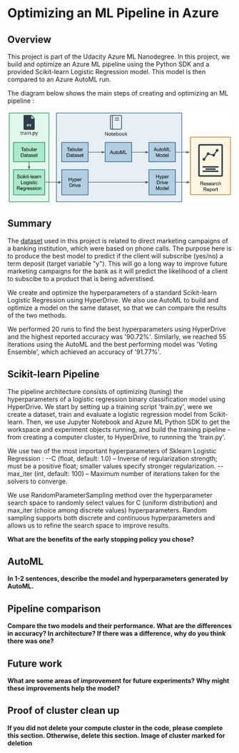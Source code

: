 # Optimizing an ML Pipeline in Azure

## Overview
This project is part of the Udacity Azure ML Nanodegree.
In this project, we build and optimize an Azure ML pipeline using the Python SDK and a provided Scikit-learn Logistic Regression model.
This model is then compared to an Azure AutoML run.

The diagram below shows the main steps of creating and optimizing an ML pipeline :

![Diagram](images/creating-and-optimizing-an-ml-pipeline.png)

## Summary
The <a href="https://automlsamplenotebookdata.blob.core.windows.net/automl-sample-notebook-data/bankmarketing_train.csv">dataset</a> used in this project is related to direct marketing campaigns of a banking institution, which were based on phone calls. The purpose here is to produce the best model to predict if the client will subscribe (yes/no) a term deposit (target variable "y"). This will go a long way to improve future marketing campaigns for the bank as it will predict the likelihood of a client to subscibe to a product that is being adverstised.

We create and optimize the hyperparameters of a standard Scikit-learn Logistic Regression using HyperDrive. We also use AutoML to build and optimize a model on the same dataset, so that we can compare the results of the two methods.

We performed 20 runs to find the best hyperparameters using HyperDrive and the highest reported accuracy was '90.72%'. Similarly, we reached 55 iterations using the AutoML and the best performing model was 'Voting Ensemble', which achieved an accuracy of '91.77%'.

## Scikit-learn Pipeline
The pipeline architecture consists of optimizing (tuning) the hyperparameters of a logistic regression binary classification model using HyperDrive. We start by setting up a training script 'train.py', were we create a dataset, train and evaluate a logistic regression model from Scikit-learn. Then, we use Jupyter Notebook and Azure ML Python SDK to get the workspace and experiment objects running, and build the training pipeline - from creating a computer cluster, to HyperDrive, to runnning the 'train.py'.

We use two of the most important hyperparameters of Sklearn Logistic Regression : 
	\--C (float, default: 1.0) – Inverse of regularization strength; must be a positive float; smaller values specify stronger regularization.
	\--max_iter (int, default: 100) – Maximum number of iterations taken for the solvers to converge.

We use RandomParameterSampling method over the hyperparameter search space to randomly select values for C (uniform distribution) and max_iter (choice among discrete values) hyperparameters. Random sampling supports both discrete and continuous hyperparameters and allows us to refine the search space to improve results.

**What are the benefits of the early stopping policy you chose?**

## AutoML
**In 1-2 sentences, describe the model and hyperparameters generated by AutoML.**

## Pipeline comparison
**Compare the two models and their performance. What are the differences in accuracy? In architecture? If there was a difference, why do you think there was one?**

## Future work
**What are some areas of improvement for future experiments? Why might these improvements help the model?**

## Proof of cluster clean up
**If you did not delete your compute cluster in the code, please complete this section. Otherwise, delete this section.**
**Image of cluster marked for deletion**
